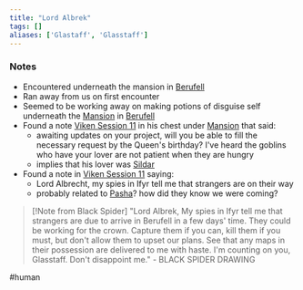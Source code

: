 ```yaml
---
title: "Lord Albrek"
tags: []
aliases: ['Glastaff', 'Glasstaff']
---
```


### Notes

- Encountered underneath the mansion in [Berufell](content/Places/Berufell.md)
- Ran away from us on first encounter
- Seemed to be working away on making potions of disguise self underneath the [Mansion](content/Places/Mansion.md) in [Berufell](content/Places/Berufell.md)
- Found a note [Viken Session 11](content/Session%20Notes/Viken%20Session%2011.md) in his chest under [Mansion](content/Places/Mansion.md) that said:
	- awaiting updates on your project, will you be able to fill the necessary request by the Queen's birthday? I've heard the goblins who have your lover are not patient when they are hungry
	- implies that his lover was [Sildar](content/NPCs/Sildar.md)
- Found a note in [Viken Session 11](content/Session%20Notes/Viken%20Session%2011.md) saying:
	- Lord Albrecht, my spies in Ifyr tell me that strangers are on their way
	- probably related to [Pasha](content/NPCs/Pasha.md)? how did they know we were coming?

>[!Note from Black Spider]
>"Lord Albrek, My spies in Ifyr tell me that strangers are due to arrive in Berufell in a few days' time. They could be working for the crown. Capture them if you can, kill them if you must, but don't allow them to upset our plans. See that any maps in their possession are delivered to me with haste. I'm counting on you, Glasstaff. Don't disappoint me." - BLACK SPIDER DRAWING


#human 
